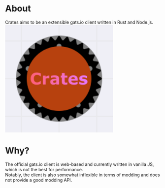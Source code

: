 # About
Crates aims to be an extensible gats.io client written in Rust and Node.js.  
<img src="/img/project-logo.svg" alt="Crates Logo" width="350" height="350">
# Why?
The official gats.io client is web-based and currently written in vanilla JS, which is not the best for performance.  
Notably, the client is also somewhat inflexible in terms of modding and does not provide a good modding API.

